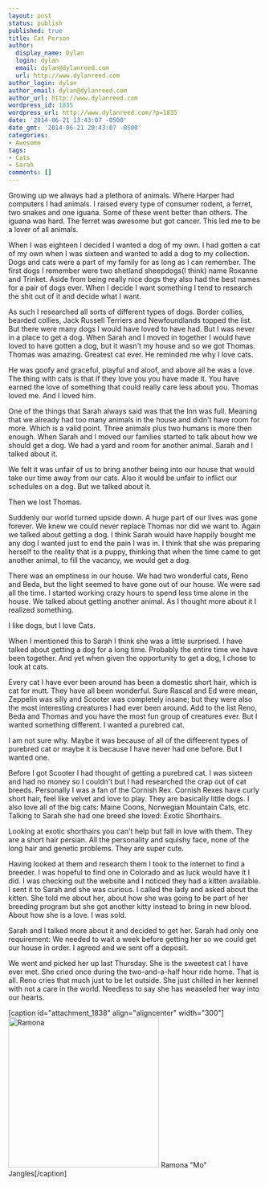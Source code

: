 ```yaml
---
layout: post
status: publish
published: true
title: Cat Person
author:
  display_name: Dylan
  login: dylan
  email: dylan@dylanreed.com
  url: http://www.dylanreed.com
author_login: dylan
author_email: dylan@dylanreed.com
author_url: http://www.dylanreed.com
wordpress_id: 1835
wordpress_url: http://www.dylanreed.com/?p=1835
date: '2014-06-21 13:43:07 -0500'
date_gmt: '2014-06-21 20:43:07 -0500'
categories:
- Awesome
tags:
- Cats
- Sarah
comments: []
---
```

<p>Growing up we always had a plethora of animals. Where Harper had computers I had animals. I raised every type of consumer rodent, a ferret, two snakes and one iguana. Some of these went better than others. The iguana was hard. The ferret was awesome but got cancer. This led me to be a lover of all animals.</p>
<p>When I was eighteen I decided I wanted a dog of my own. I had gotten a cat of my own when I was sixteen and wanted to add a dog to my collection. Dogs and cats were a part of my family for as long as I can remember. The first dogs I remember were two shetland sheepdogs(I think) name Roxanne and Trinket. Aside from being really nice dogs they also had the best names for a pair of dogs ever. When I decide I want something I tend to research the shit out of it and decide what I want.</p>
<p>As such I researched all sorts of different types of dogs. Border collies, bearded collies, Jack Russell Terriers and Newfoundlands topped the list. But there were many dogs I would have loved to have had. But I was never in a place to get a dog. When Sarah and I moved in together I would have loved to have gotten a dog, but it wasn't my house and so we got Thomas. Thomas was amazing. Greatest cat ever. He reminded me why I love cats.</p>
<p>He was goofy and graceful, playful and aloof, and above all he was a love. The thing with cats is that if they love you you have made it. You have earned the love of something that could really care less about you. Thomas loved me. And I loved him.</p>
<p>One of the things that Sarah always said was that the Inn was full. Meaning that we already had too many animals in the house and didn't have room for more. Which is a valid point. Three animals plus two humans is more then enough. When Sarah and I moved our families started to talk about how we should get a dog. We had a yard and room for another animal. Sarah and I talked about it.</p>
<p>We felt it was unfair of us to bring another being into our house that would take our time away from our cats. Also it would be unfair to inflict our schedules on a dog. But we talked about it.</p>
<p>Then we lost Thomas.</p>
<p>Suddenly our world turned upside down. A huge part of our lives was gone forever. We knew we could never replace Thomas nor did we want to. Again we talked about getting a dog. I think Sarah would have happily bought me any dog I wanted just to end the pain I was in. I think that she was preparing herself to the reality that is a puppy, thinking that when the time came to get another animal, to fill the vacancy, we would get a dog.</p>
<p>There was an emptiness in our house. We had two wonderful cats, Reno and Beda, but the light seemed to have gone out of our house. We were sad all the time. I started working crazy hours to spend less time alone in the house. We talked about getting another animal. As I thought more about it I realized something.</p>
<p>I like dogs, but I love Cats.</p>
<p>When I mentioned this to Sarah I think she was a little surprised. I have talked about getting a dog for a long time. Probably the entire time we have been together. And yet when given the opportunity to get a dog, I chose to look at cats.</p>
<p>Every cat I have ever been around has been a domestic short hair, which is cat for mutt. They have all been wonderful. Sure Rascal and Ed were mean, Zeppelin was silly and Scooter was completely insane; but they were also the most interesting creatures I had ever been around. Add to the list Reno, Beda and Thomas and you have the most fun group of creatures ever. But I wanted something different. I wanted a purebred cat.</p>
<p>I am not sure why. Maybe it was because of all of the diffeerent types of purebred cat or maybe it is because I have never had one before. But I wanted one.</p>
<p>Before I got Scooter I had thought of getting a purebred cat. I was sixteen and had no money so I couldn't but I had researched the crap out of cat breeds. Personally I was a fan of the Cornish Rex. Cornish Rexes have curly short hair, feel like velvet and love to play. They are basically little dogs. I also love all of the big cats: Maine Coons, Norwegian Mountain Cats, etc. Talking to Sarah she had one breed she loved: Exotic Shorthairs.</p>
<p>Looking at exotic shorthairs you can't help but fall in love with them. They are a short hair persian. All the personality and squishy face, none of the long hair and genetic problems. They are super cute.</p>
<p>Having looked at them and research them I took to the internet to find a breeder. I was hopeful to find one in Colorado and as luck would have it I did. I was checking out the website and I noticed they had a kitten available. I sent it to Sarah and she was curious. I called the lady and asked about the kitten. She told me about her, about how she was going to be part of her breeding program but she got another kitty instead to bring in new blood. About how she is a love. I was sold.</p>
<p>Sarah and I talked more about it and decided to get her. Sarah had only one requirement: We needed to wait a week before getting her so we could get our house in order. I agreed and we sent off a deposit.</p>
<p>We went and picked her up last Thursday. She is the sweetest cat I have ever met. She cried once during the two-and-a-half hour ride home. That is all. Reno cries that much just to be let outside. She just chilled in her kennel with not a care in the world. Needless to say she has weaseled her way into our hearts.</p>
<p>[caption id="attachment_1838" align="aligncenter" width="300"]<a href="http://www.dylanreed.com/wp-content/uploads/2014/06/2014-06-20-16.17.18.jpg"><img class="size-medium wp-image-1838" src="http://www.dylanreed.com/wp-content/uploads/2014/06/2014-06-20-16.17.18-300x300.jpg" alt="Ramona "Mo" Jangles" width="300" height="300" /></a> Ramona "Mo" Jangles[/caption]</p>
